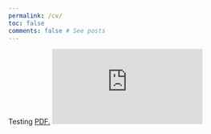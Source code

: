 ```yaml
---
permalink: /cv/
toc: false
comments: false # See posts
---
```

Testing
<a href="https://github.com/bojeryd91/CV/raw/main/CV.pdf" target="_blank">PDF.</a>
<embed src="https://github.com/bojeryd91/CV/raw/main/CV.pdf" type='application/pdf' />
